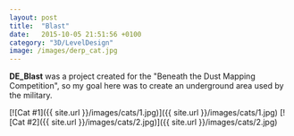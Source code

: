 ```yaml
---
layout: post
title:  "Blast"
date:   2015-10-05 21:51:56 +0100
category: "3D/LevelDesign"
image: /images/derp_cat.jpg
---
```


**DE_Blast** was a project created for the "Beneath the Dust Mapping Competition", so my goal here was to create an underground area used by the military.

[![Cat #1]({{ site.url }}/images/cats/1.jpg)]({{ site.url }}/images/cats/1.jpg)
[![Cat #2]({{ site.url }}/images/cats/2.jpg)]({{ site.url }}/images/cats/2.jpg)
